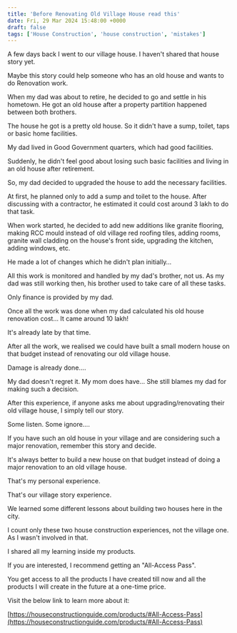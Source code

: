 ```yaml
---
title: 'Before Renovating Old Village House read this'
date: Fri, 29 Mar 2024 15:48:00 +0000
draft: false
tags: ['House Construction', 'house construction', 'mistakes']
---
```


A few days back I went to our village house. I haven't shared that house story yet.

Maybe this story could help someone who has an old house and wants to do Renovation work.

When my dad was about to retire, he decided to go and settle in his hometown. He got an old house after a property partition happened between both brothers.

The house he got is a pretty old house. So it didn't have a sump, toilet, taps or basic home facilities.

My dad lived in Good Government quarters, which had good facilities.

Suddenly, he didn't feel good about losing such basic facilities and living in an old house after retirement.

So, my dad decided to upgraded the house to add the necessary facilities.

At first, he planned only to add a sump and toilet to the house. After discussing with a contractor, he estimated it could cost around 3 lakh to do that task.

When work started, he decided to add new additions like granite flooring, making RCC mould instead of old village red roofing tiles, adding rooms, granite wall cladding on the house's front side, upgrading the kitchen, adding windows, etc.

He made a lot of changes which he didn't plan initially…

All this work is monitored and handled by my dad's brother, not us. As my dad was still working then, his brother used to take care of all these tasks.

Only finance is provided by my dad.

Once all the work was done when my dad calculated his old house renovation cost… It came around 10 lakh!

It's already late by that time.

After all the work, we realised we could have built a small modern house on that budget instead of renovating our old village house.

Damage is already done….

My dad doesn't regret it. My mom does have… She still blames my dad for making such a decision.

After this experience, if anyone asks me about upgrading/renovating their old village house, I simply tell our story.

Some listen. Some ignore….

If you have such an old house in your village and are considering such a major renovation, remember this story and decide.

It's always better to build a new house on that budget instead of doing a major renovation to an old village house.

That's my personal experience.

That's our village story experience.

We learned some different lessons about building two houses here in the city.

I count only these two house construction experiences, not the village one. As I wasn't involved in that.

I shared all my learning inside my products.

If you are interested, I recommend getting an "All-Access Pass".

You get access to all the products I have created till now and all the products I will create in the future at a one-time price.

Visit the below link to learn more about it:

[https://houseconstructionguide.com/products/#All-Access-Pass](https://houseconstructionguide.com/products/#All-Access-Pass)
